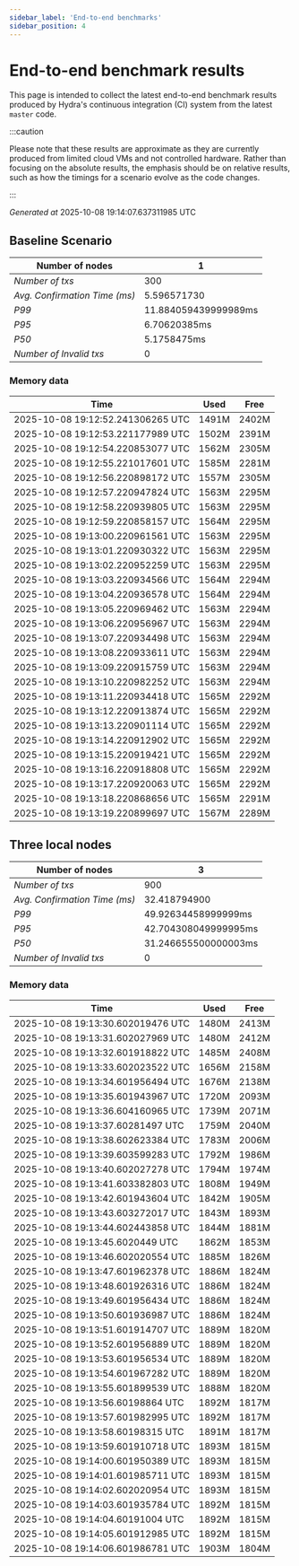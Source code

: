 ```yaml
--- 
sidebar_label: 'End-to-end benchmarks' 
sidebar_position: 4 
--- 
```


# End-to-end benchmark results 

This page is intended to collect the latest end-to-end benchmark  results produced by Hydra's continuous integration (CI) system from  the latest `master` code.

:::caution

Please note that these results are approximate  as they are currently produced from limited cloud VMs and not controlled hardware.  Rather than focusing on the absolute results,   the emphasis should be on relative results,  such as how the timings for a scenario evolve as the code changes.

:::

_Generated at_  2025-10-08 19:14:07.637311985 UTC


## Baseline Scenario



| Number of nodes |  1 | 
| -- | -- |
| _Number of txs_ | 300 |
| _Avg. Confirmation Time (ms)_ | 5.596571730 |
| _P99_ | 11.884059439999989ms |
| _P95_ | 6.70620385ms |
| _P50_ | 5.1758475ms |
| _Number of Invalid txs_ | 0 |
      

### Memory data 

 | Time | Used | Free | 
|------------------------------------|------|------|
 | 2025-10-08 19:12:52.241306265 UTC | 1491M | 2402M | 
 | 2025-10-08 19:12:53.221177989 UTC | 1502M | 2391M | 
 | 2025-10-08 19:12:54.220853077 UTC | 1562M | 2305M | 
 | 2025-10-08 19:12:55.221017601 UTC | 1585M | 2281M | 
 | 2025-10-08 19:12:56.220898172 UTC | 1557M | 2305M | 
 | 2025-10-08 19:12:57.220947824 UTC | 1563M | 2295M | 
 | 2025-10-08 19:12:58.220939805 UTC | 1563M | 2295M | 
 | 2025-10-08 19:12:59.220858157 UTC | 1564M | 2295M | 
 | 2025-10-08 19:13:00.220961561 UTC | 1563M | 2295M | 
 | 2025-10-08 19:13:01.220930322 UTC | 1563M | 2295M | 
 | 2025-10-08 19:13:02.220952259 UTC | 1563M | 2295M | 
 | 2025-10-08 19:13:03.220934566 UTC | 1564M | 2294M | 
 | 2025-10-08 19:13:04.220936578 UTC | 1564M | 2294M | 
 | 2025-10-08 19:13:05.220969462 UTC | 1563M | 2294M | 
 | 2025-10-08 19:13:06.220956967 UTC | 1563M | 2294M | 
 | 2025-10-08 19:13:07.220934498 UTC | 1563M | 2294M | 
 | 2025-10-08 19:13:08.220933611 UTC | 1563M | 2294M | 
 | 2025-10-08 19:13:09.220915759 UTC | 1563M | 2294M | 
 | 2025-10-08 19:13:10.220982252 UTC | 1563M | 2294M | 
 | 2025-10-08 19:13:11.220934418 UTC | 1565M | 2292M | 
 | 2025-10-08 19:13:12.220913874 UTC | 1565M | 2292M | 
 | 2025-10-08 19:13:13.220901114 UTC | 1565M | 2292M | 
 | 2025-10-08 19:13:14.220912902 UTC | 1565M | 2292M | 
 | 2025-10-08 19:13:15.220919421 UTC | 1565M | 2292M | 
 | 2025-10-08 19:13:16.220918808 UTC | 1565M | 2292M | 
 | 2025-10-08 19:13:17.220920063 UTC | 1565M | 2292M | 
 | 2025-10-08 19:13:18.220868656 UTC | 1565M | 2291M | 
 | 2025-10-08 19:13:19.220899697 UTC | 1567M | 2289M | 


## Three local nodes



| Number of nodes |  3 | 
| -- | -- |
| _Number of txs_ | 900 |
| _Avg. Confirmation Time (ms)_ | 32.418794900 |
| _P99_ | 49.92634458999999ms |
| _P95_ | 42.704308049999995ms |
| _P50_ | 31.246655500000003ms |
| _Number of Invalid txs_ | 0 |
      

### Memory data 

 | Time | Used | Free | 
|------------------------------------|------|------|
 | 2025-10-08 19:13:30.602019476 UTC | 1480M | 2413M | 
 | 2025-10-08 19:13:31.602027969 UTC | 1480M | 2412M | 
 | 2025-10-08 19:13:32.601918822 UTC | 1485M | 2408M | 
 | 2025-10-08 19:13:33.602023522 UTC | 1656M | 2158M | 
 | 2025-10-08 19:13:34.601956494 UTC | 1676M | 2138M | 
 | 2025-10-08 19:13:35.601943967 UTC | 1720M | 2093M | 
 | 2025-10-08 19:13:36.604160965 UTC | 1739M | 2071M | 
 | 2025-10-08 19:13:37.60281497 UTC | 1759M | 2040M | 
 | 2025-10-08 19:13:38.602623384 UTC | 1783M | 2006M | 
 | 2025-10-08 19:13:39.603599283 UTC | 1792M | 1986M | 
 | 2025-10-08 19:13:40.602027278 UTC | 1794M | 1974M | 
 | 2025-10-08 19:13:41.603382803 UTC | 1808M | 1949M | 
 | 2025-10-08 19:13:42.601943604 UTC | 1842M | 1905M | 
 | 2025-10-08 19:13:43.603272017 UTC | 1843M | 1893M | 
 | 2025-10-08 19:13:44.602443858 UTC | 1844M | 1881M | 
 | 2025-10-08 19:13:45.6020449 UTC | 1862M | 1853M | 
 | 2025-10-08 19:13:46.602020554 UTC | 1885M | 1826M | 
 | 2025-10-08 19:13:47.601962378 UTC | 1886M | 1824M | 
 | 2025-10-08 19:13:48.601926316 UTC | 1886M | 1824M | 
 | 2025-10-08 19:13:49.601956434 UTC | 1886M | 1824M | 
 | 2025-10-08 19:13:50.601936987 UTC | 1886M | 1824M | 
 | 2025-10-08 19:13:51.601914707 UTC | 1889M | 1820M | 
 | 2025-10-08 19:13:52.601956889 UTC | 1889M | 1820M | 
 | 2025-10-08 19:13:53.601956534 UTC | 1889M | 1820M | 
 | 2025-10-08 19:13:54.601967282 UTC | 1889M | 1820M | 
 | 2025-10-08 19:13:55.601899539 UTC | 1888M | 1820M | 
 | 2025-10-08 19:13:56.60198864 UTC | 1892M | 1817M | 
 | 2025-10-08 19:13:57.601982995 UTC | 1892M | 1817M | 
 | 2025-10-08 19:13:58.60198315 UTC | 1891M | 1817M | 
 | 2025-10-08 19:13:59.601910718 UTC | 1893M | 1815M | 
 | 2025-10-08 19:14:00.601950389 UTC | 1893M | 1815M | 
 | 2025-10-08 19:14:01.601985711 UTC | 1893M | 1815M | 
 | 2025-10-08 19:14:02.602020954 UTC | 1893M | 1815M | 
 | 2025-10-08 19:14:03.601935784 UTC | 1892M | 1815M | 
 | 2025-10-08 19:14:04.60191004 UTC | 1892M | 1815M | 
 | 2025-10-08 19:14:05.601912985 UTC | 1892M | 1815M | 
 | 2025-10-08 19:14:06.601986781 UTC | 1903M | 1804M | 

